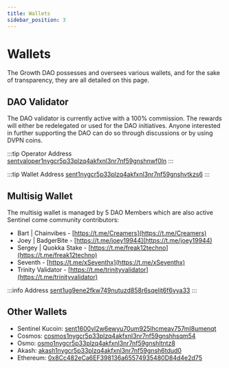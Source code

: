 ```yaml
---
title: Wallets
sidebar_position: 3
---
```


# Wallets

The Growth DAO possesses and oversees various wallets, and for the sake of transparency, they are all detailed on this page.

## DAO Validator

The DAO validator is currently active with a 100% commission. The rewards will either be redelegated or used for the DAO initiatives. Anyone interested in further supporting the DAO can do so through discussions or by using DVPN coins.

:::tip Operator Address
[sentvaloper1nygcr5p33plzq4akfxnl3nr7nf59gnshnwf0ln](https://www.mintscan.io/sentinel/validators/sentvaloper1nygcr5p33plzq4akfxnl3nr7nf59gnshnwf0ln)
:::

:::tip Wallet Address
[sent1nygcr5p33plzq4akfxnl3nr7nf59gnshvtkzs6](https://www.mintscan.io/sentinel/address/sent1nygcr5p33plzq4akfxnl3nr7nf59gnshvtkzs6)
:::

## Multisig Wallet

The multisig wallet is managed by 5 DAO Members which are also active Sentinel come community contributors:

- Bart | Chainvibes - [https://t.me/Creamers](https://t.me/Creamers)
- Joey | BadgerBite - [https://t.me/joey19944](https://t.me/joey19944)
- Sergey | Quokka Stake - [https://t.me/freak12techno](https://t.me/freak12techno)
- Seventh - [https://t.me/xSeventhx](https://t.me/xSeventhx)
- Trinity Validator - [https://t.me/trinityvalidator](https://t.me/trinityvalidator)

:::info Address
[sent1ug9ene2fkw749nutuzd858r6sqeljt6f6vya33](https://www.mintscan.io/sentinel/address/sent1ug9ene2fkw749nutuzd858r6sqeljt6f6vya33)
:::


## Other Wallets

- Sentinel Kucoin: [sent1600vl2w6ewyu70um925lhcmeav757ml8umenqt](https://dev.mintscan.io/sentinel/account/sent1600vl2w6ewyu70um925lhcmeav757ml8umenqt)
- Cosmos: [cosmos1nygcr5p33plzq4akfxnl3nr7nf59gnshhsqm54](https://dev.mintscan.io/cosmos/account/cosmos1nygcr5p33plzq4akfxnl3nr7nf59gnshhsqm54)
- Osmo: [osmo1nygcr5p33plzq4akfxnl3nr7nf59gnshltntz8](https://dev.mintscan.io/osmosis/account/osmo1nygcr5p33plzq4akfxnl3nr7nf59gnshltntz8)
- Akash: [akash1nygcr5p33plzq4akfxnl3nr7nf59gnsh6tdud0](https://dev.mintscan.io/akash/account/akash1nygcr5p33plzq4akfxnl3nr7nf59gnsh6tdud0)
- Ethereum: [0x8Cc482eCa6EF398136a65574935480D84d4e2d75](https://etherscan.io/address/0x8Cc482eCa6EF398136a65574935480D84d4e2d75)